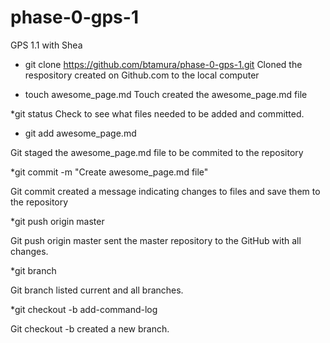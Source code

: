 # phase-0-gps-1
GPS 1.1 with Shea

* git clone https://github.com/btamura/phase-0-gps-1.git
Cloned the respository created on Github.com to the local computer

* touch awesome_page.md
Touch created the awesome_page.md file

*git status
Check to see what files needed to be added and committed.

* git add awesome_page.md

Git staged the awesome_page.md file to be commited to the repository

*git commit -m "Create awesome_page.md file"

Git commit created a message indicating changes to files and save them to the repository

*git push origin master

Git push origin master sent the master repository to the GitHub with all changes.

*git branch

Git branch listed current and all branches.

*git checkout -b add-command-log

Git checkout -b created a new branch.

